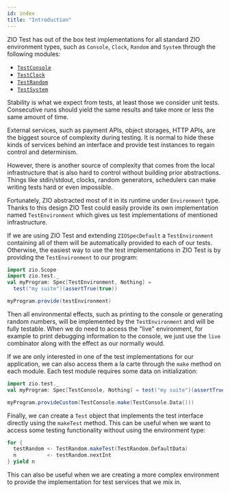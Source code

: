 ```yaml
---
id: index
title: "Introduction"
---
```


ZIO Test has out of the box test implementations for all standard ZIO environment types, such as `Console`, `Clock`, `Random` and `System` through the following modules:
- [`TestConsole`](./console.md)
- [`TestClock`](./clock.md)
- [`TestRandom`](./random.md)
- [`TestSystem`](./system.md)

Stability is what we expect from tests, at least those we consider unit tests. Consecutive runs should yield the same results and take more or less the same amount of time.

External services, such as payment APIs, object storages, HTTP APIs, are the biggest source of complexity during testing. It is normal to hide these kinds of services behind an interface and provide test instances to regain control and determinism.

However, there is another source of complexity that comes from the local infrastructure that is also hard to control without building prior abstractions. Things like stdin/stdout, clocks, random generators, schedulers can make writing tests hard or even impossible.

Fortunately, ZIO abstracted most of it in its runtime under `Environment` type. Thanks to this design ZIO Test could easily provide its own implementation named `TestEnvironment` which gives us test implementations of mentioned infrastructure.

If we are using ZIO Test and extending `ZIOSpecDefault` a `TestEnvironment` containing all of them will be automatically provided to each of our tests. Otherwise, the easiest way to use the test implementations in ZIO Test is by providing the `TestEnvironment` to our program:

```scala mdoc:invisible:nest
import zio.Scope
import zio.test._
val myProgram: Spec[TestEnvironment, Nothing] =
  test("my suite")(assertTrue(true))
```

```scala mdoc:compile-only
myProgram.provide(testEnvironment)
```

Then all environmental effects, such as printing to the console or generating random numbers, will be implemented by the `TestEnvironment` and will be fully testable. When we do need to access the "live" environment, for example to print debugging information to the console, we just use the `live` combinator along with the effect as our normally would. 

If we are only interested in one of the test implementations for our application, we can also access them a la carte through the `make` method on each module. Each test module requires some data on initialization:

```scala mdoc:invisible:nest
import zio.test._
val myProgram: Spec[TestConsole, Nothing] = test("my suite")(assertTrue(true))
```

```scala mdoc:compile-only
myProgram.provideCustom(TestConsole.make(TestConsole.Data()))
```

Finally, we can create a `Test` object that implements the test interface directly using the `makeTest` method. This can be useful when we want to access some testing functionality without using the environment type:

```scala mdoc:compile-only
for {
  testRandom <- TestRandom.makeTest(TestRandom.DefaultData)
  n          <- testRandom.nextInt
} yield n
```

This can also be useful when we are creating a more complex environment to provide the implementation for test services that we mix in.
